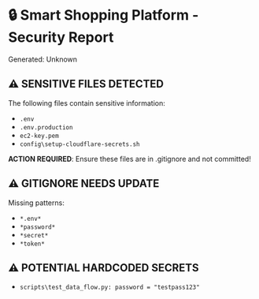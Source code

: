 # 🔒 Smart Shopping Platform - Security Report
Generated: Unknown

## ⚠️ SENSITIVE FILES DETECTED
The following files contain sensitive information:
- `.env`
- `.env.production`
- `ec2-key.pem`
- `config\setup-cloudflare-secrets.sh`

**ACTION REQUIRED**: Ensure these files are in .gitignore and not committed!

## ⚠️ GITIGNORE NEEDS UPDATE
Missing patterns:
- `*.env*`
- `*password*`
- `*secret*`
- `*token*`

## ⚠️ POTENTIAL HARDCODED SECRETS
- `scripts\test_data_flow.py: password = "testpass123"`

